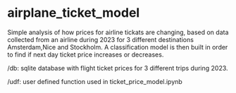 # airplane_ticket_model

Simple analysis of how prices for airline tickats are changing, based on data collected from an airline during 2023 for 3 different destinations Amsterdam,Nice and Stockholm.
A classification model is then built in order to find if next day ticket price increases or decreases.


/db: sqlite database with flight ticket prices for 3 different trips during 2023.

/udf: user defined function used in ticket_price_model.ipynb
